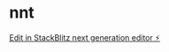 # nnt

[Edit in StackBlitz next generation editor ⚡️](https://stackblitz.com/~/github.com/jalil0seth/nnt)